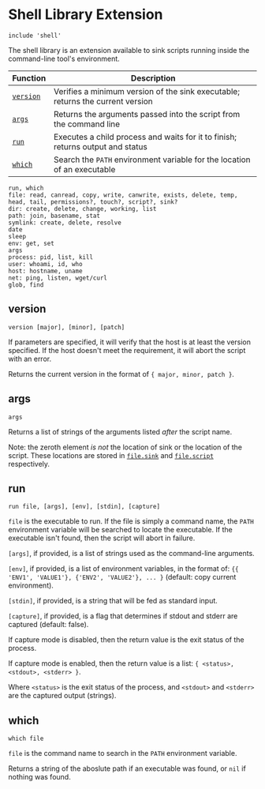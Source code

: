 
Shell Library Extension
=======================

`include 'shell'`

The shell library is an extension available to sink scripts running inside the command-line tool's
environment.

| Function       | Description                                                                    |
|----------------|--------------------------------------------------------------------------------|
| [`version`](#version) | Verifies a minimum version of the sink executable; returns the current version |
| [`args`](#args)| Returns the arguments passed into the script from the command line             |
| [`run`](#run)  | Executes a child process and waits for it to finish; returns output and status |
| [`which`](#which) | Search the `PATH` environment variable for the location of an executable    |

```
run, which
file: read, canread, copy, write, canwrite, exists, delete, temp, head, tail, permissions?, touch?, script?, sink?
dir: create, delete, change, working, list
path: join, basename, stat
symlink: create, delete, resolve
date
sleep
env: get, set
args
process: pid, list, kill
user: whoami, id, who
host: hostname, uname
net: ping, listen, wget/curl
glob, find
```

version
-------

```
version [major], [minor], [patch]
```

If parameters are specified, it will verify that the host is at least the version specified.  If
the host doesn't meet the requirement, it will abort the script with an error.

Returns the current version in the format of `{ major, minor, patch }`.

args
----

```
args
```

Returns a list of strings of the arguments listed *after* the script name.

Note: the zeroth element *is not* the location of sink or the location of the script.  These
locations are stored in [`file.sink`](#file.sink) and [`file.script`](#file.script) respectively.

run
---

```
run file, [args], [env], [stdin], [capture]
```

`file` is the executable to run.  If the file is simply a command name, the `PATH` environment
variable will be searched to locate the executable.  If the executable isn't found, then the script
will abort in failure.

`[args]`, if provided, is a list of strings used as the command-line arguments.

`[env]`, if provided, is a list of environment variables, in the format of: `{{ 'ENV1', 'VALUE1'},
{'ENV2', 'VALUE2'}, ... }` (default: copy current environment).

`[stdin]`, if provided, is a string that will be fed as standard input.

`[capture]`, if provided, is a flag that determines if stdout and stderr are captured (default:
false).

If capture mode is disabled, then the return value is the exit status of the process.

If capture mode is enabled, then the return value is a list: `{ <status>, <stdout>, <stderr> }`.

Where `<status>` is the exit status of the process, and `<stdout>` and `<stderr>` are the captured
output (strings).

which
-----

```
which file
```

`file` is the command name to search in the `PATH` environment variable.

Returns a string of the aboslute path if an executable was found, or `nil` if nothing was found.
